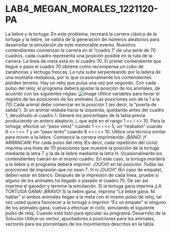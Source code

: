 # LAB4_MEGAN_MORALES_1221120-PA
La liebre y la tortuga: En este problema, recreará la carrera clásica de la tortuga
y la liebre, se valdrá de la generación de números aleatorios para desarrollar la
simulación de este memorable evento.
Nuestros contendientes comienzan la carrera en el “cuadro 1” de una serie de
70 cuadros, cada cuadro representa una posición posible en la ruta de la carrera. La línea de meta está en el cuadro 70. El primer contendiente que llegue
o pase el cuadro 70 obtiene como recompensa un cubo de zanahorias y lechuga frescas. La ruta sube serpenteando por la ladera de una montaña resbalosa, por lo que ocasionalmente los contendientes pierden terreno.
Hay un reloj que pulsa una vez por segundo. Con cada pulso del reloj, el programa deberá ajustar la posición de los animales, de acuerdo con las siguientes
reglas:
![image](https://user-images.githubusercontent.com/63917946/167915202-30100c74-c800-4fe8-bc8f-6f434c95ba86.png)
Utilice variables para llevar el registro de las posiciones de los animales (Las posiciones son de la 1 a la 70) Cada animal debe comenzar en la posición 1 (es
decir, la “puerta de salida”). Si un animal resbala hacia la izquierda, quedando
antes del cuadro 1, devuélvalo al cuadro 1.
Genere los porcentajes de la tabla previa produciendo un entero aleatorio, i,
que esté en el rango 1 <= i <= 10. Para la tortuga, efectúe un “paso veloz”
cuando 1 <= i <= 5, un “resbalón” cuando 6 <= i <= 7 y un “paso lento” cuando
8 <= i <= 10. Utilice una técnica similar para mover a la liebre.
Comience la carrera imprimiendo:
¡BANG!
¡Y ARRANCAN!
Por cada pulso del reloj (Es decir, cada repetición del ciclo) imprima una línea
de 70 posiciones que muestre la posición de la tortuga mediante la letra T y la
de la liebre mediante la letra H. Ocasionalmente los contendientes caerán en
el mismo cuadro. En
este caso, la tortuga morderá a la liebre y el programa deberá imprimir: ¡OUCH!
en tal posición. Todas las posiciones de impresión que no sean T, H ni ¡OUCH”
(En caso de empate), deben estar en blanco.
Después de la impresión de cada línea, pruebe si alguno de los animales ha
llegado o pasado el cuadro 70. De ser así imprima el ganador y termine la simulación. Si la tortuga gana imprima ¡LA TORTUGA GANA! ¡BRAVO! Si la liebre
gana, imprima “La liebre gana. Ni hablar” si ambos animales llegan a la meta
con el mismo pulso de reloj, tal vez usted quiera favorecer a la tortuga o imprimir
“Es un empate” si ninguno de los animales gana, vuelva a efectuar el ciclo,
simulando el siguiente pulso de reloj. Cuando esté listo para ejecutar su programa.
Desarrollo de la Solución
Utilice un vector, apuntadores a posiciones para los animales, vectores
para los porcentajes de los movimientos descritos en la tabla.
